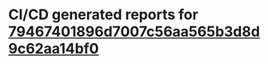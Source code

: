 # CI/CD generated reports for [79467401896d7007c56aa565b3d8d9c62aa14bf0](https://github.com/hydephp/develop/commit/79467401896d7007c56aa565b3d8d9c62aa14bf0)
